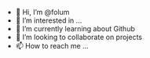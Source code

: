 - 👋 Hi, I’m @folum
- 👀 I’m interested in ...
- 🌱 I’m currently learning about Github
- 💞️ I’m looking to collaborate on projects
- 📫 How to reach me ...

<!---
folum/folum is a ✨ special ✨ repository because its `README.md` (this file) appears on your GitHub profile.
You can click the Preview link to take a look at your changes.
--->
